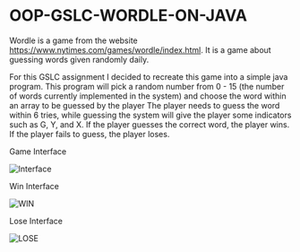 # OOP-GSLC-WORDLE-ON-JAVA
Wordle is a game from the website https://www.nytimes.com/games/wordle/index.html. It is a game about guessing words given randomly daily.

For this GSLC assignment I decided to recreate this game into a simple java program.
This program will pick a random number from 0 - 15 (the number of words currently implemented in the system) and choose the word within an array to be guessed by the player
The player needs to guess the word within 6 tries, while guessing the system will give the player some indicators such as G, Y, and X.
If the player guesses the correct word, the player wins. If the player fails to guess, the player loses.

Game Interface


![Interface](https://user-images.githubusercontent.com/127413800/224049424-d46bac00-f359-4c9e-9021-1c745e66401b.png)


Win Interface


![WIN](https://user-images.githubusercontent.com/127413800/224052442-bf882d3d-7d86-4580-b0df-1ae86599abd4.png)



Lose Interface


![LOSE](https://user-images.githubusercontent.com/127413800/224052430-e19c2b4c-2278-462f-8bda-f71d3f9ea3f8.png)
